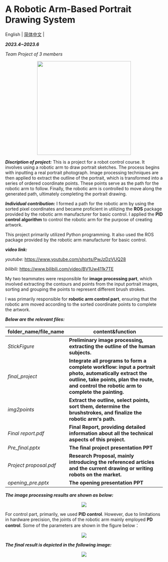 # A Robotic Arm-Based Portrait Drawing System

English | [简体中文](README_CN.md) | 

**_2023.4~2023.6_**

_Team Project of 3 members_

<div align=center>
<img src="https://github.com/anOrangeCat3/anOrangeCat3/blob/main/gif/6_1750689850-ezgif.com-video-to-gif-converter.gif"  width="300"/>
</div>

**_Discription of project:_** This is a project for a robot control course. It involves using a robotic arm to draw portrait sketches. The process begins with inputting a real portrait photograph. Image processing techniques are then applied to extract the outline of the portrait, which is transformed into a series of ordered coordinate points. These points serve as the path for the robotic arm to follow. Finally, the robotic arm is controlled to move along the generated path, ultimately completing the portrait drawing.

**_Individual contribution:_** I formed a path for the robotic arm by using the sorted pixel coordinates and became proficient in utilizing the **ROS** package provided by the robotic arm manufacturer for basic control. I applied the **PID control algorithm** to control the robotic arm for the purpose of creating artwork. 


This project primarily utilized Python programming. It also used the ROS package provided by the robotic arm manufacturer for basic control. 

**_video link:_**

_youtube:_ https://www.youtube.com/shorts/PwJzDzVUQ28

_bilibili:_ https://www.bilibili.com/video/BV1Uw411k7TE

My two teammates were responsible for **image processing part**, which involved extracting the contours and points from the input portrait images, sorting and grouping the points to represent different brush strokes. 

I was primarily responsible for **robotic arm control part**, ensuring that the robotic arm moved according to the sorted coordinate points to complete the artwork.


**_Below are the relevant files:_**

|folder_name/file_name|content&function|
|------|-----|
|_StickFigure_|**Preliminary image processing, extracting the outline of the human subjects.**|
|_final_project_|**Integrate all programs to form a complete workflow: input a portrait photo, automatically extract the outline, take points, plan the route, and control the robotic arm to complete the painting.**|
|_img2points_|**Extract the outline, select points, sort them, determine the brushstrokes, and finalize the robotic arm's path.**|
|_Final report.pdf_|**Final Report, providing detailed information about all the technical aspects of this project.**|
|_Pre_final.pptx_|**The final project presentation PPT**|
|_Project proposal.pdf_|**Research Proposal, mainly introducing the referenced articles and the current drawing or writing robots on the market.**|
|_opening_pre.pptx_|**The opening presentation PPT**|

**_The image processing results are shown as below:_**

<div align=center>
<img src="https://github.com/anOrangeCat1/projects_sustech/assets/99580008/3c7d9f0e-0fa6-42d3-af2c-7b6bc0e16ac8"  />
</div>

For control part, primarily, we used **PID control**. However, due to limitations in hardware precision, the joints of the robotic arm mainly employed **PD control**. Some of the parameters are shown in the figure below：

<div align=center>
<img src="https://github.com/anOrangeCat1/projects_sustech/assets/99580008/9da2936b-0ed6-4b61-b709-8116c665cbd1"  />
</div>

**_The final result is depicted in the following image:_**

<div align=center>
<img src="https://github.com/anOrangeCat1/projects_sustech/assets/99580008/0e1ae695-f4aa-4b16-98c6-d66303c3f6a0"  />
</div>




